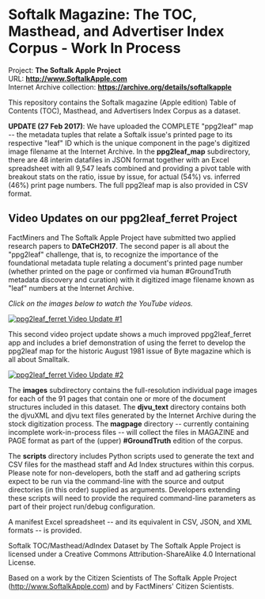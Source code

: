 Softalk Magazine: The TOC, Masthead, and Advertiser Index Corpus - Work In Process
==================================================================================

Project: **The Softalk Apple Project**  
URL: **http://www.SoftalkApple.com**  
Internet Archive collection: **https://archive.org/details/softalkapple**

This repository contains the Softalk magazine (Apple edition) Table of Contents
(TOC), Masthead, and Advertisers Index Corpus as a dataset.

**UPDATE (27 Feb 2017)**: We have uploaded the COMPLETE "ppg2leaf" map -- the metadata 
tuples that relate a Softalk issue's printed page to its respective "leaf" ID which
is the unique component in the page's digitized image filename at the Internet Archive.
In the **ppg2leaf_map** subdirectory, there are 48 interim datafiles in JSON format 
together with an Excel spreadsheet with all 9,547 leafs combined and providing a
pivot table with breakout stats on the ratio, issue by issue, for actual (54%) vs. 
inferred (46%) print page numbers. The full ppg2leaf map is also provided in CSV format.

## Video Updates on our ppg2leaf_ferret Project

FactMiners and The Softalk Apple Project have submitted two applied research papers to 
**DATeCH2017**. The second paper is all about the "ppg2leaf" challenge, that is, to recognize
the importance of the foundational metadata tuple relating a document's printed page number
(whether printed on the page or confirmed via human #GroundTruth metadata discovery and curation)
with it digitized image filename known as "leaf" numbers at the Internet Archive.

*Click on the images below to watch the YouTube videos.*

[![ppg2leaf_ferret Video Update #1](http://img.youtube.com/vi/ei1YoSgNL6w/0.jpg)](http://www.youtube.com/watch?v=ei1YoSgNL6w)

This second video project update shows a much improved ppg2leaf_ferret app and includes a
brief demonstration of using the ferret to develop the ppg2leaf map for the historic
August 1981 issue of Byte magazine which is all about Smalltalk.

[![ppg2leaf_ferret Video Update #2](http://img.youtube.com/vi/mttUby8NRpw/0.jpg)](http://www.youtube.com/watch?v=mttUby8NRpw)

The **images** subdirectory contains the full-resolution individual page images
for each of the 91 pages that contain one or more of the document structures
included in this dataset. The **djvu_text** directory contains both the djvuXML
and djvu text files generated by the Internet Archive during the stock
digitization process. The **magpage** directory -- currently containing
incomplete work-in-process files -- will collect the files in MAGAZINE and PAGE
format as part of the (upper) **\#GroundTruth** edition of the corpus.

The **scripts** directory includes Python scripts used to generate the text and
CSV files for the masthead staff and Ad Index structures within this corpus.
Please note for non-developers, both the staff and ad gathering scripts expect
to be run via the command-line with the source and output directories (in this
order) supplied as arguments. Developers extending these scripts will need to
provide the required command-line parameters as part of their project run/debug
configuration.

A manifest Excel spreadsheet -- and its equivalent in CSV, JSON, and XML formats
-- is provided.

Softalk TOC/Masthead/AdIndex Dataset by The Softalk Apple Project is licensed
under a Creative Commons Attribution-ShareAlike 4.0 International License.

Based on a work by the Citizen Scientists of The Softalk Apple Project
(http://www.SoftalkApple.com) and by FactMiners' Citizen Scientists.
